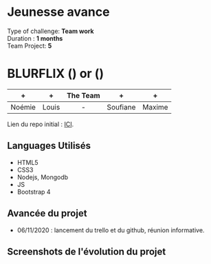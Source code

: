 # Jeunesse avance
Type of challenge: **Team work**  
Duration : **1 months**  
Team Project: **5**  

# BLURFLIX () or ()
  

| + | + | The Team | + | + |
| :-----: | :-----: | :-----: | :-----: | :-----: |
| Noémie | Louis | - | Soufiane | Maxime | Bastien |



Lien du repo initial : [ICI](https://github.com/becodeorg/BXL-Swartz-3-21/blob/master/06-PHP/getflix_project.md).

## Languages Utilisés

* HTML5
* CSS3
* Nodejs, Mongodb
* JS
* Bootstrap 4

## Avancée du projet

* 06/11/2020 : lancement du trello et du github, réunion informative.

## Screenshots de l'évolution du projet

![]()
